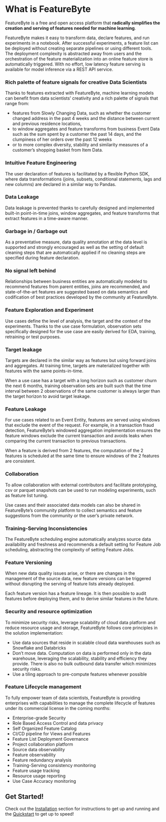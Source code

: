 # What is FeatureByte

FeatureByte is a free and open access platform that **radically simplifies the creation and serving of features needed for machine learning**.

FeatureByte makes it easy to transform data, declare features, and run experiments in a notebook. After successful experiments, a feature list can be deployed without creating separate pipelines or using different tools. The deployment complexity is abstracted away from users and the orchestration of the feature materialization into an online feature store is automatically triggered. With no effort, low latency feature serving is available for model inference via a REST API service.

### Rich palette of feature signals for creative Data Scientists
Thanks to features extracted with FeatureByte, machine learning models can benefit from data scientists’ creativity and a rich palette of signals that range from:

* features from Slowly Changing Data, such as whether the customer changed address in the past 4 weeks and the distance between current and previous residence locations,
* to window aggregates and feature transforms from business Event Data such as the sum spent by a customer the past 14 days, and the clumpiness of her orders over the past 12 weeks
* or to more complex diversity, stability and similarity measures of a customer’s shopping basket from Item Data.

### Intuitive Feature Engineering
The user declaration of features is facilitated by a flexible Python SDK, where data transformations (joins, subsets, conditional statements, lags and new columns) are declared in a similar way to Pandas.

### Data Leakage
Data leakage is prevented thanks to carefully designed and implemented built-in point-in-time joins, window aggregates, and feature transforms that extract features in a time-aware manner.

### Garbage in / Garbage out
As a preventative measure, data quality annotation at the data level is supported and strongly encouraged as well as the setting of default cleaning steps that are automatically applied if no cleaning steps are specified during feature declaration.

### No signal left behind
Relationships between business entities are automatically modeled to recommend features from parent entities, joins are recommended, and state-of-the-art features are suggested based on data semantics and codification of best practices developed by the community at FeatureByte.

### Feature Exploration and Experiment
Use cases define the level of analysis, the target and the context of the experiments. Thanks to the use case formulation, observation sets specifically designed for the use case are easily derived for EDA, training, retraining or test purposes.

### Target leakage
Targets are declared in the similar way as features but using forward joins and aggregates. At training time, targets are materialized together with features with the same points-in-time.

When a use case has a target with a long horizon such as customer churn the next 6 months, training observation sets are built such that the time interval between 2 observations of the same customer is always larger than the target horizon to avoid target leakage.

### Feature Leakage
For use cases related to an Event Entity, features are served using windows that exclude the event of the request. For example, in a transaction fraud detection, FeatureByte’s windowed aggregation implementation ensures the feature windows exclude the current transaction and avoids leaks when comparing the current transaction to previous transactions.

When a feature is derived from 2 features, the computation of the 2 features is scheduled at the same time to ensure windows of the 2 features are consistent.

### Collaboration
To allow collaboration with external contributors and facilitate prototyping, csv or parquet snapshots can be used to run modeling experiments, such as feature list tuning.

Use cases and their associated data models can also be shared in FeatureByte’s community platform to collect semantics and feature suggestions from the community or the user’s private network.

### Training-Serving Inconsistencies
The FeatureByte scheduling engine automatically analyzes source data availability and freshness and recommends a default setting for Feature Job scheduling, abstracting the complexity of setting Feature Jobs.

### Feature Versioning

When new data quality issues arise, or there are changes in the management of the source data, new feature versions can be triggered without disrupting the serving of feature lists already deployed.

Each feature version has a feature lineage. It is then possible to audit features before deploying them, and to derive similar features in the future.

### Security and resource optimization
To minimize security risks, leverage scalability of cloud data platform and reduce resource usage and storage, FeatureByte follows core principles in the solution implementation:

* Use data sources that reside in scalable cloud data warehouses such as Snowflake and Databricks
* Don’t move data. Computation on data is performed only in the data warehouse, leveraging the scalability, stability and efficiency they provide. There is also no bulk outbound data transfer which minimizes security risks.
* Use a tiling approach to pre-compute features whenever possible

### Feature Lifecycle management
To fully empower team of data scientists, FeatureByte is providing enterprises with capabilities to manage the complete lifecycle of features under its commercial license in the coming months:

* Enterprise-grade Security
* Role Based Access Control and data privacy
* Self Organized Feature Catalog
* CI/CD pipeline for Views and Features
* Feature List Deployment Governance
* Project collaboration platform
* Source data observability
* Feature observability
* Feature redundancy analysis
* Training-Serving consistency monitoring
* Feature usage tracking
* Resource usage reporting
* Use Case Accuracy monitoring


## Get Started!
Check out the [Installation](../get_started/installation.md) section for instructions to get up and running and the [Quickstart](../get_started/quickstart.md) to get up to speed!
